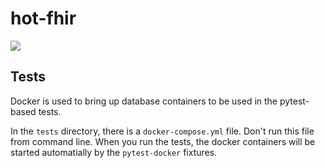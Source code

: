 hot-fhir
==

![](https://github.com/biolink/biolinkml/workflows/Build/badge.svg)

## Tests

Docker is used to bring up database containers to be used in the pytest-based tests. 

In the `tests` directory, there is a `docker-compose.yml` file. Don't run this file
from command line. When you run the tests, the docker containers will be started 
automatially by the `pytest-docker` fixtures. 

